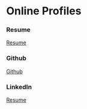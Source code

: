 <h1>Online Profiles</h1>

<h3>Resume</h3>
<a href = "https://github.com/mniederschmidt/liftoff-assignments/tree/master/career_03/Resume.PDF" target="_blank">Resume</a>

<h3>Github</h3>
<a href = "https://github.com/mniederschmidt" target="_blank">Github</a>

<h3>LinkedIn</h3>
<a href="https://www.linkedin.com/in/maryniederschmidt" target="_blank">Resume</a>